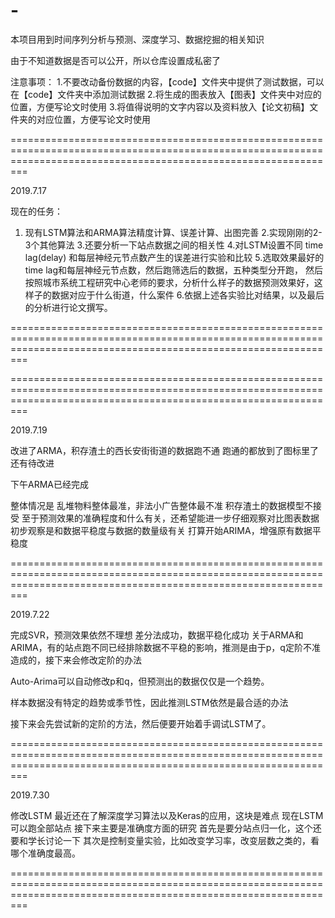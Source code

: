 # -
本项目用到时间序列分析与预测、深度学习、数据挖掘的相关知识

由于不知道数据是否可以公开，所以仓库设置成私密了

注意事项：
1.不要改动备份数据的内容，【code】文件夹中提供了测试数据，可以在【code】文件夹中添加测试数据
2.将生成的图表放入【图表】文件夹中对应的位置，方便写论文时使用
3.将值得说明的文字内容以及资料放入【论文初稿】文件夹的对应位置，方便写论文时使用

=====================================================================================================================================================================

2019.7.17

现在的任务：
1. 现有LSTM算法和ARMA算法精度计算、误差计算、出图完善 
2.实现刚刚的2-3个其他算法 
3.还要分析一下站点数据之间的相关性 
4.对LSTM设置不同 time lag(delay) 和每层神经元节点数产生的误差进行实验和比较 
5.选取效果最好的time lag和每层神经元节点数，然后跑筛选后的数据，五种类型分开跑，
	然后按照城市系统工程研究中心老师的要求，分析什么样子的数据预测效果好，这样子的数据对应于什么街道，什么案件 
6.依据上述各实验比对结果，以及最后的分析进行论文撰写。

=====================================================================================================================================================================



=====================================================================================================================================================================

2019.7.19

改进了ARMA，积存渣土的西长安街街道的数据跑不通
跑通的都放到了图标里了
还有待改进

下午ARMA已经完成

整体情况是
乱堆物料整体最准，非法小广告整体最不准 积存渣土的数据模型不接受
至于预测效果的准确程度和什么有关，还希望能进一步仔细观察对比图表数据
初步观察是和数据平稳度与数据的数量级有关
打算开始ARIMA，增强原有数据平稳度

=====================================================================================================================================================================

2019.7.22

完成SVR，预测效果依然不理想
差分法成功，数据平稳化成功
关于ARMA和ARIMA，有的站点跑不同已经排除数据不平稳的影响，推测是由于p，q定阶不准造成的，接下来会修改定阶的办法

Auto-Arima可以自动修改p和q，但预测出的数据仅仅是一个趋势。

样本数据没有特定的趋势或季节性，因此推测LSTM依然是最合适的办法

接下来会先尝试新的定阶的方法，然后便要开始着手调试LSTM了。


=====================================================================================================================================================================

2019.7.30

修改LSTM 最近还在了解深度学习算法以及Keras的应用，这块是难点
现在LSTM可以跑全部站点
接下来主要是准确度方面的研究
首先是要分站点归一化，这个还要和学长讨论一下
其次是控制变量实验，比如改变学习率，改变层数之类的，看哪个准确度最高。


=====================================================================================================================================================================